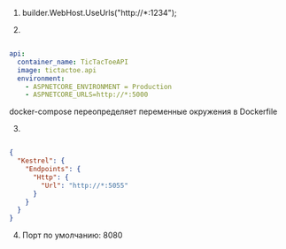 1. builder.WebHost.UseUrls("http://*:1234");


2.

```yaml

api:
  container_name: TicTacToeAPI
  image: tictactoe.api
  environment:
    - ASPNETCORE_ENVIRONMENT = Production
    - ASPNETCORE_URLS=http://*:5000
```
docker-compose переопределяет переменные окружения в Dockerfile

3.

```json

{
  "Kestrel": {
    "Endpoints": {
      "Http": {
        "Url": "http://*:5055"
      }
    }
  }
}

```

4. Порт по умолчанию: 8080